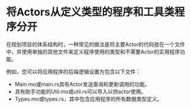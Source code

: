 # 将Actors从定义类型的程序和工具类程序分开

在规划项目的体系结构时，一种常见的做法是将主要Actor的代码放在一个文件中，并使用单独的其他文件来定义程序使用的类型和不需要Actor的实用程序功能。

例如，您可以将应用程序的后端逻辑设置为包含以下文件：

* Main.mo或main.rs具有Actor发送查询和更新调用的功能。
* 具有助手功能的Util.mo或util.rs可以导入以供actor使用。
* Types.mo或types.rs，其中包含应用程序的所有数据类型定义。

